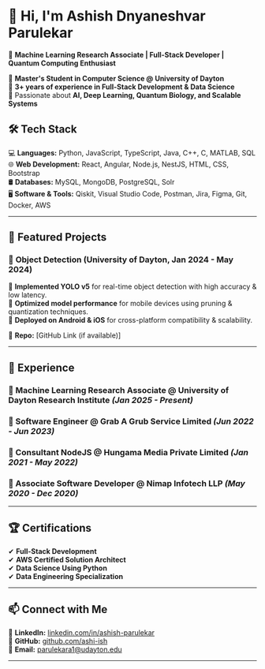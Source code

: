 # 👋 Hi, I'm **Ashish Dnyaneshvar Parulekar**  

🚀 **Machine Learning Research Associate | Full-Stack Developer | Quantum Computing Enthusiast**  

🔹 **Master's Student in Computer Science @ University of Dayton**  
🔹 **3+ years of experience in Full-Stack Development & Data Science**  
🔹 Passionate about **AI, Deep Learning, Quantum Biology, and Scalable Systems**  

## 🛠 Tech Stack  

💻 **Languages:** Python, JavaScript, TypeScript, Java, C++, C, MATLAB, SQL  
🌐 **Web Development:** React, Angular, Node.js, NestJS, HTML, CSS, Bootstrap  
🛢 **Databases:** MySQL, MongoDB, PostgreSQL, Solr  
🖥 **Software & Tools:** Qiskit, Visual Studio Code, Postman, Jira, Figma, Git, Docker, AWS  

---

## 📌 Featured Projects  

### 🚀 **Object Detection (University of Dayton, Jan 2024 - May 2024)**  
📌 **Implemented YOLO v5** for real-time object detection with high accuracy & low latency.  
📌 **Optimized model performance** for mobile devices using pruning & quantization techniques.  
📌 **Deployed on Android & iOS** for cross-platform compatibility & scalability.  

🔗 **Repo:** [GitHub Link (if available)]  

---

## 💼 Experience  

### **🔹 Machine Learning Research Associate @ University of Dayton Research Institute** *(Jan 2025 - Present)*  

### **🔹 Software Engineer @ Grab A Grub Service Limited** *(Jun 2022 - Jun 2023)*   

### **🔹 Consultant NodeJS @ Hungama Media Private Limited** *(Jan 2021 - May 2022)*   

### **🔹 Associate Software Developer @ Nimap Infotech LLP** *(May 2020 - Dec 2020)*   

---

## 🏆 Certifications  

✔ **Full-Stack Development**  
✔ **AWS Certified Solution Architect**  
✔ **Data Science Using Python**  
✔ **Data Engineering Specialization**  

---

## 📫 Connect with Me  

💼 **LinkedIn:** [linkedin.com/in/ashish-parulekar](https://www.linkedin.com/in/ashish-parulekar/)  
📂 **GitHub:** [github.com/ashi-ish](https://github.com/ashi-ish)  
📧 **Email:** [parulekara1@udayton.edu](mailto:parulekara1@udayton.edu)  

---

